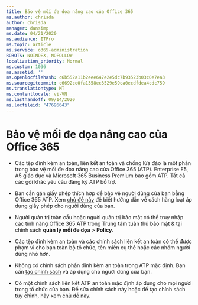 ```yaml
---
title: Bảo vệ mối đe dọa nâng cao của Office 365
ms.author: chrisda
author: chrisda
manager: dansimp
ms.date: 04/21/2020
ms.audience: ITPro
ms.topic: article
ms.service: o365-administration
ROBOTS: NOINDEX, NOFOLLOW
localization_priority: Normal
ms.custom: 1036
ms.assetid: ''
ms.openlocfilehash: c6b552a11b2eee647e2e5dc7b93523b03c0e7ea3
ms.sourcegitcommit: c6692ce0fa1358ec3529e59ca0ecdfdea4cdc759
ms.translationtype: MT
ms.contentlocale: vi-VN
ms.lasthandoff: 09/14/2020
ms.locfileid: "47696643"
---
```

# <a name="office-365-advanced-threat-protection"></a>Bảo vệ mối đe dọa nâng cao của Office 365

- Các tệp đính kèm an toàn, liên kết an toàn và chống lừa đảo là một phần trong bảo vệ mối đe dọa nâng cao của Office 365 (ATP). Enterprise E5, A5 giáo dục và Microsoft 365 Business Premium bao gồm ATP. Tất cả các gói khác yêu cầu đăng ký ATP bổ trợ.

- Bạn cần gán giấy phép thích hợp để bảo vệ người dùng của bạn bằng Office 365 ATP. Xem [chủ đề này](https://docs.microsoft.com/microsoft-365/admin/add-users/add-users) để biết hướng dẫn về cách hàng loạt áp dụng giấy phép cho người dùng của bạn.

- Người quản trị toàn cầu hoặc người quản trị bảo mật có thể truy nhập các tính năng Office 365 ATP trong Trung tâm tuân thủ bảo mật & tại chính sách **quản lý mối đe dọa** \> **Policy**.

- Các tệp đính kèm an toàn và các chính sách liên kết an toàn có thể được phạm vi cho bạn toàn bộ tổ chức, tên miền cụ thể hoặc các nhóm người dùng nhỏ hơn.

- Không có chính sách phần đính kèm an toàn trong ATP mặc định. Bạn cần [tạo chính sách](https://docs.microsoft.com/microsoft-365/security/office-365-security/set-up-atp-safe-attachments-policies) và áp dụng cho người dùng của bạn.

- Có một chính sách liên kết ATP an toàn mặc định áp dụng cho mọi người trong tổ chức của bạn. Để sửa chính sách này hoặc để tạo chính sách tùy chỉnh, hãy xem [chủ đề này](https://docs.microsoft.com/microsoft-365/security/office-365-security/set-up-atp-safe-links-policies).
